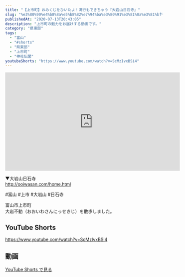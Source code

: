```yaml
---
title: "【上市町】おみくじをひいたよ！滝行もできちゃう『大岩山日石寺』"
slug: "%e3%80%90%e4%b8%8a%e5%b8%82%e7%94%ba%e3%80%91%e3%81%8a%e3%81%bf%e3%81%8f%e3%81%98%e3%82%92%e3%81%b2%e3%81%84%e3%81%9f%e3%82%88%ef%bc%81%e6%bb%9d%e8%a1%8c%e3%82%82%e3%81%a7%e3%81%8d%e3%81%a1%e3%82%83"
publishedAt: "2020-07-13T20:43:05"
description: "上市町の魅力をお届けする動画です。"
category: "県東部"
tags: 
  - "富山"
  - "#shorts"
  - "県東部"
  - "上市町"
  - "神社仏閣"
youtubeShorts: "https://www.youtube.com/watch?v=ScMzIvxBSi4"
---
```


<iframe width="560" height="315" src="https://www.youtube.com/embed/nFv2JRkadks" frameborder="0" allowfullscreen></iframe>

▼大岩山日石寺<br />
http://ooiwasan.com/home.html

#富山 #上市 #大岩山 #日石寺

富山市上市町<br />
大岩不動（おおいわさんにっせきじ）を散歩しました。

## YouTube Shorts

https://www.youtube.com/watch?v=ScMzIvxBSi4

## 動画

[YouTube Shorts で見る](https://www.youtube.com/watch?v=ScMzIvxBSi4)

